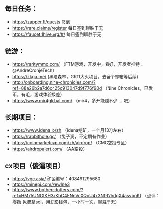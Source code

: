 ## 每日任务：
+ https://zapper.fi/quests 签到 
+ https://rare.claims/register 每日签到聊胜于无
+ https://faucet.1hive.org/#/ 每日签到聊胜于无

## 链游：
+ https://raritymmo.com/ （FTM游戏，开发中，看好，开发者推特：@AndreCronjeTech）
+ https://zkga.me/ (黑暗森林，GR11大火项目，去留个邮箱等后续)
+ http://onboarding.nine-chronicles.com/?ref=88a26b2a7d6c425c913047d9f776f90d （Nine Chronicles，已发币，有毛，游戏体验极差）
+ https://www.mir4global.com/ （mir4，多开能赚不少.....吧）

## 长期项目：
+ https://www.idena.io/zh  （idena挖矿，一个月13刀左右）
+ https://rabbithole.gg/    （兔子洞，不定期有作业）
+ https://coinmarketcap.com/zh/airdrop/ （CMC空投专区）
+ https://airdropalert.com/ （AA空投）


## cx项目（傻逼项目）
+ https://vgc.asia/    矿区编号：408491295680
+ https://minepi.com/yewlne3 
+ https://www.botheredotters.com/?ref=HM75UNGtKH3aKbC4ENnVcXQoU4x3NfRVhdgX4asvbqKt  （点评：零撸  免费拿sol，用幻影钱包，一小时一次，聊胜于无）
